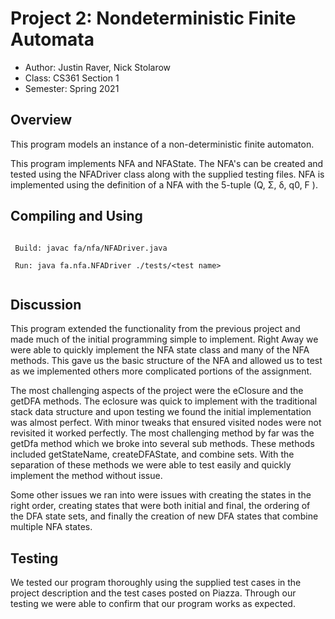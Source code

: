 # Project 2: Nondeterministic Finite Automata

* Author: Justin Raver, Nick Stolarow
* Class: CS361 Section 1
* Semester: Spring 2021

## Overview

This program models an instance of a non-deterministic finite automaton.

This program implements NFA and NFAState. The NFA's can be created and
tested using the NFADriver class along with the supplied testing files.
NFA is implemented using the definition of a NFA with the 5-tuple
(Q, Σ, δ, q0, F ).

## Compiling and Using

```
 
 Build: javac fa/nfa/NFADriver.java
 
 Run: java fa.nfa.NFADriver ./tests/<test name>
 
```

## Discussion

This program extended the functionality from the previous project and made much of the initial 
programming simple to implement. Right Away we were able to quickly implement the NFA state class 
and many of the NFA methods. This gave us the basic structure of the NFA and allowed us to test
as we implemented others more complicated portions of the assignment.

The most challenging aspects of the project were the eClosure and the getDFA methods. The eclosure
was quick to implement with the traditional stack data structure and upon testing we found the initial
implementation was almost perfect. With minor tweaks that ensured visited nodes were not revisited it 
worked perfectly. The most challenging method by far was the getDfa method which we broke into several 
sub methods. These methods included getStateName, createDFAState, and combine sets. With the separation 
of these methods we were able to test easily and quickly implement the method without issue. 

Some other issues we ran into were issues with creating the states in the right order, creating states 
that were both initial and final, the ordering of the DFA state sets, and finally the creation of new 
DFA states that combine multiple NFA states.

## Testing

We tested our program thoroughly using the supplied test cases in the project description and the test cases 
posted on Piazza.
Through our testing we were able to confirm that our program works as expected.
